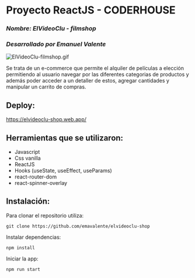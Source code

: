 # Proyecto ReactJS - CODERHOUSE

### _Nombre: ElVideoClu - filmshop_

### _Desarrollado por Emanuel Valente_

![ElVideoClu-filmshop.gif](./src/assets/img/ElVideoClu-filmshop.gif)

Se trata de un e-commerce que permite el alquiler de películas a elección permitiendo al usuario navegar por las diferentes categorias de productos y además poder acceder a un detaller de estos, agregar cantidades y manipular un carrito de compras.

## Deploy:

https://elvideoclu-shop.web.app/

## Herramientas que se utilizaron:

- Javascript
- Css vanilla
- ReactJS
- Hooks (useState, useEffect, useParams)
- react-router-dom
- react-spinner-overlay

## Instalación:

Para clonar el repositorio utiliza:

```
git clone https://github.com/emavalente/elvideoclu-shop
```

Instalar dependencias:

```
npm install
```

Iniciar la app:

```
npm run start
```
